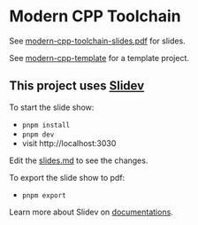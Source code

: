 # Modern CPP Toolchain

See [modern-cpp-toolchain-slides.pdf](./modern-cpp-toolchain-slides.pdf) for slides.

See [modern-cpp-template](./modern-cpp-template) for a template project.

## This project uses [Slidev](https://github.com/slidevjs/slidev)

To start the slide show:

- `pnpm install`
- `pnpm dev`
- visit http://localhost:3030

Edit the [slides.md](./slides.md) to see the changes.

To export the slide show to pdf:

-  `pnpm export`

Learn more about Slidev on [documentations](https://sli.dev/).
